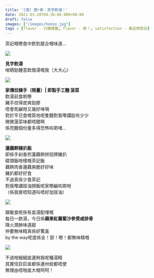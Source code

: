 ```yaml
---
title: '[港] 閨•家：見字飲湯！'
date: 2021-03-20T04:30:00.000+08:00
draft: false
images: ["/images/homie.jpg"]
tags : [flavor - 行膳積腹, flavor - 飲！, satisfaction - 黃店懲罰日]
---
```


茶記嘅嘢食中飲到屋企嘅味道...

![](/images/homie1.jpg)

**見字飲湯**  
啱晒勁鍾意飲燉湯嘅我（大大心）  

![](/images/homie2.jpg)

**家傳炆豬手（限量）| 即製手工麵 菠菜**  
飲湯前食啲嘢  
豬手炆得皮爽勁膠  
唔會死鹹咁又幾好味喎  
對於平日食嘅質地呢隻麵對我嚟講腍咗少少  
微微菠菜味都唔錯啊  
係兜麵個份量多得恐怖咗啲啫...

![](/images/homie3.jpg)

**蓮藕餅豬扒飯**  
即係手剁香煎蓮藕餅拼招牌豬扒  
碟頭飯咁樣嘅茶記飯  
藕餅肉香蓮藕爽脆好好味  
豬扒都好好食  
不過真係少食茶記  
對我嚟講豉油撈飯呢家嘢鹹咗啲咁  
（係我衰唔知道叫唔好加豉油）  

![](/images/homie4.jpg)

跟飯食呢係有盅湯配埋嘅  
每日一款湯，今日係**蘋果紅蘿蔔沙參煲咸排骨**  
降火潤肺味道甜  
仲要無味精真係好驚喜  
by the way呢度係全！部！嘢！都無味精嘅  

![](/images/homie.jpg)

不過咁細細盅邊夠我呢種湯精  
其實佢巨巨盅都係連卅蚊都唔使  
無理由唔啪盅大嘅呵呵！  
